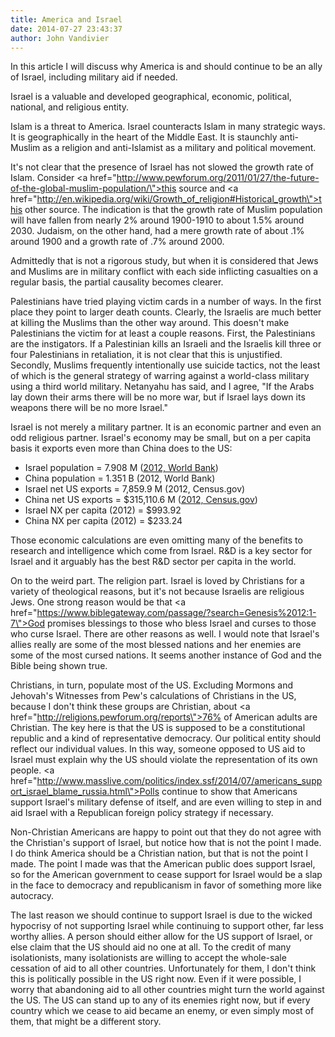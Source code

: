 ```yaml
---
title: America and Israel
date: 2014-07-27 23:43:37
author: John Vandivier
---
```




In this article I will discuss why America is and should continue to be an ally of Israel, including military aid if needed.

Israel is a valuable and developed geographical, economic, political, national, and religious entity.

Islam is a threat to America. Israel counteracts Islam in many strategic ways. It is geographically in the heart of the Middle East. It is staunchly anti-Muslim as a religion and anti-Islamist as a military and political movement.

It's not clear that the presence of Israel has not slowed the growth rate of Islam. Consider <a href=\"http://www.pewforum.org/2011/01/27/the-future-of-the-global-muslim-population/\">this source</a> and <a href=\"http://en.wikipedia.org/wiki/Growth_of_religion#Historical_growth\">this other source</a>. The indication is that the growth rate of Muslim population will have fallen from nearly 2% around 1900-1910 to about 1.5% around 2030. Judaism, on the other hand, had a mere growth rate of about .1% around 1900 and a growth rate of .7% around 2000.

Admittedly that is not a rigorous study, but when it is considered that Jews and Muslims are in military conflict with each side inflicting casualties on a regular basis, the partial causality becomes clearer.

Palestinians have tried playing victim cards in a number of ways. In the first place they point to larger death counts. Clearly, the Israelis are much better at killing the Muslims than the other way around. This doesn't make Palestinians the victim for at least a couple reasons. First, the Palestinians are the instigators. If a Palestinian kills an Israeli and the Israelis kill three or four Palestinians in retaliation, it is not clear that this is unjustified. Secondly, Muslims frequently intentionally use suicide tactics, not the least of which is the general strategy of warring against a world-class military using a third world military. Netanyahu has said, and I agree, \"If the Arabs lay down their arms there will be no more war, but if Israel lays down its weapons there will be no more Israel.\"

Israel is not merely a military partner. It is an economic partner and even an odd religious partner. Israel's economy may be small, but on a per capita basis it exports even more than China does to the US:
<ul>
	<li>Israel population = 7.908 M (<a href=\"http://data.worldbank.org/indicator/SP.POP.TOTL\">2012, World Bank</a>)</li>
	<li>China population = 1.351 B (2012, World Bank)</li>
	<li>Israel net US exports = 7,859.9 M (2012, Census.gov)</li>
	<li>China net US exports = $315,110.6 M (<a href=\"http://www.census.gov/foreign-trade/balance/c5700.html\">2012, Census.gov</a>)</li>
	<li>Israel NX per capita (2012) = $993.92</li>
	<li>China NX per capita (2012) = $233.24</li>
</ul>
Those economic calculations are even omitting many of the benefits to research and intelligence which come from Israel. R&amp;D is a key sector for Israel and it arguably has the best R&amp;D sector per capita in the world.

On to the weird part. The religion part. Israel is loved by Christians for a variety of theological reasons, but it's not because Israelis are religious Jews. One strong reason would be that <a href=\"https://www.biblegateway.com/passage/?search=Genesis%2012:1-7\">God promises blessings to those who bless Israel and curses to those who curse Israel</a>. There are other reasons as well. I would note that Israel's allies really are some of the most blessed nations and her enemies are some of the most cursed nations. It seems another instance of God and the Bible being shown true.

Christians, in turn, populate most of the US. Excluding Mormons and Jehovah's Witnesses from Pew's calculations of Christians in the US, because I don't think these groups are Christian, about <a href=\"http://religions.pewforum.org/reports\">76% of American adults are Christian</a>. The key here is that the US is supposed to be a constitutional republic and a kind of representative democracy. Our political entity should reflect our individual values. In this way, someone opposed to US aid to Israel must explain why the US should violate the representation of its own people. <a href=\"http://www.masslive.com/politics/index.ssf/2014/07/americans_support_israel_blame_russia.html\">Polls continue to show that </a>Americans support Israel's military defense of itself, and are even willing to step in and aid Israel with a Republican foreign policy strategy if necessary.

Non-Christian Americans are happy to point out that they do not agree with the Christian's support of Israel, but notice how that is not the point I made. I do think America should be a Christian nation, but that is not the point I made. The point I made was that the American public does support Israel, so for the American government to cease support for Israel would be a slap in the face to democracy and republicanism in favor of something more like autocracy.

The last reason we should continue to support Israel is due to the wicked hypocrisy of not supporting Israel while continuing to support other, far less worthy allies. A person should either allow for the US support of Israel, or else claim that the US should aid no one at all. To the credit of many isolationists, many isolationists are willing to accept the whole-sale cessation of aid to all other countries. Unfortunately for them, I don't think this is politically possible in the US right now. Even if it were possible, I worry that abandoning aid to all other countries might turn the world against the US. The US can stand up to any of its enemies right now, but if every country which we cease to aid became an enemy, or even simply most of them, that might be a different story.